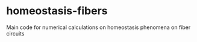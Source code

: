 # homeostasis-fibers
Main code for numerical calculations on homeostasis phenomena on fiber circuits

